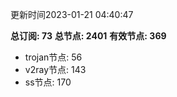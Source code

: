 更新时间2023-01-21 04:40:47

**总订阅: 73**
**总节点: 2401**
**有效节点: 369**
- trojan节点: 56
- v2ray节点: 143
- ss节点: 170
